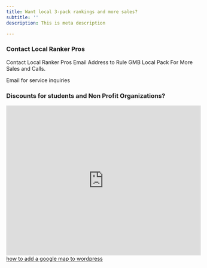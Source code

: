 ```yaml
---
title: Want local 3-pack rankings and more sales?
subtitle: ''
description: This is meta description

---
```

<div class="col-md-6 mb-4">
  <div class="p-5 shadow rounded-lg">
    <h3 class="mb-4 check-mark">Contact Local Ranker Pros</h3>
    <p>Contact Local Ranker Pros
Email Address to Rule GMB Local Pack For More Sales and Calls.



Email for service inquiries

<h3 localrankerpros@gmail.com </h3> </p>
  </div>
</div>

<div class="col-md-6 mb-4">
  <div class="p-5 shadow rounded-lg">
    <h3 class="mb-4 check-mark">Discounts for students and Non Profit Organizations?</h3>
    <p><iframe width="520" height="400" frameborder="0" scrolling="no" marginheight="0" marginwidth="0" id="gmap_canvas" src="https://maps.google.com/maps?width=520&amp;height=400&amp;hl=en&amp;q=Louisiana%20Street%20Houston%20Toronto+()&amp;t=&amp;z=12&amp;ie=UTF8&amp;iwloc=B&amp;output=embed"></iframe> <a href='https://addmap.net/'>how to add a google map to wordpress</a> <script type='text/javascript' src='https://embedmaps.com/google-maps-authorization/script.js?id=93a62c6b34da25638482a63a13bd04629aca60bf'></script>
</p>
  </div>
</div>

